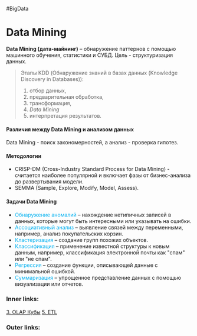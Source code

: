 #BigData

# Data Mining

**Data Mining (дата-майнинг)** – обнаружение паттернов с помощью машинного обучения, статистики и СУБД.
Цель - структуризация данных.

> Этапы KDD (Обнаружение знаний в базах данных (Knowledge Discovery in Databases)): 
> 1. отбор данных, 
> 2. предварительная обработка, 
> 3. трансформация, 
> 4. *Data Mining*
> 5. интерпретация результатов. 

#### Различия между Data Mining и анализом данных
Data Mining - поиск закономерностей, а анализ - проверка гипотез.


#### Методологии
- CRISP-DM (Cross-Industry Standard Process for Data Mining) - считается наиболее популярной и включает фазы от бизнес-анализа до развертывания модели.
- SEMMA (Sample, Explore, Modify, Model, Assess).

#### Задачи Data Mining
- <font color="#00b0f0">Обнаружение аномалий</font> – нахождение нетипичных записей в данных, которые могут быть интересными или указывать на ошибки.
- <font color="#00b0f0">Ассоциативный анализ</font> – выявление связей между переменными, например, анализ покупательских корзин.
- <font color="#00b0f0">Кластеризация</font> – создание групп похожих объектов.
- <font color="#00b0f0">Классификация</font> – применение известной структуры к новым данным, например, классификация электронной почты как "спам" или "не спам".
- <font color="#00b0f0">Регрессия</font> – создание функции, описывающей данные с минимальной ошибкой.
- <font color="#00b0f0">Суммаризация</font> – упрощенное представление данных с помощью визуализации или отчетов. 

### Inner links:
[3. OLAP Кубы](2.%20Knowledge/IT%20продукты/Big%20Data/3.%20OLAP%20Кубы.md)
[5. ETL](2.%20Knowledge/IT%20продукты/Big%20Data/5.%20ETL.md)

### Outer links: